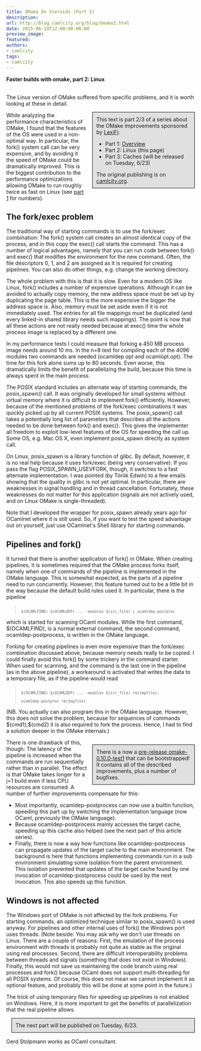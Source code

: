 ```yaml
---
title: OMake On Steroids (Part 2)
description:
url: http://blog.camlcity.org/blog/omake2.html
date: 2015-06-19T12:00:00-00:00
preview_image:
featured:
authors:
- camlcity
tags:
- camlcity
---
```




<div>
  <b>Faster builds with omake, part 2: Linux</b><br/>&nbsp;
</div>

<div>
  
The Linux version of OMake suffered from specific problems, and it is
worth looking at these in detail.

</div>

<div>
  
<div style="float:right; width:50%; border: 1px solid black; padding: 10px; margin-left: 1em; margin-bottom: 1em; background-color: #E0E0E0">
This text is part 2/3 of a series about the OMake improvements
sponsored by <a href="http://lexifi.com">LexiFi</a>:
<ul>
  <li>Part 1: <a href="http://blog.camlcity.org/blog/omake1.html">Overview</a>
  </li><li>Part 2: Linux (this page)
  </li><li>Part 3: Caches (will be released on Tuesday, 6/23)
</li></ul>
The original publishing is on <a href="http://blog.camlcity.org/blog">camlcity.org</a>.
</div>
<p>While analyzing the performance characteristics of OMake, I found
that the features of the OS were used in a non-optimal way. In
particular, the fork() system call can be very expensive, and by
avoiding it the speed of OMake could be dramatically improved. This is
the biggest contribution to the performance optimizations allowing
OMake to run roughly twice as fast on Linux
(see <a href="http://blog.camlcity.org/blog/omake1.html">part 1</a> for numbers).

</p><h2>The fork/exec problem</h2>
<p>
The traditional way of starting commands is to use the fork/exec
combination: The fork() system call creates an almost identical copy
of the process, and in this copy the exec() call starts the
command. This has a number of logical advantages, namely that you can
run code between fork() and exec() that modifies the environment for
the new command. Often, the file descriptors 0, 1, and 2 are assigned
as it is required for creating pipelines. You can also do other
things, e.g. change the working directory.

</p><p>
The whole problem with this is that it is slow. Even for a modern OS
like Linux, fork() includes a number of expensive operations. Although
it can be avoided to actually copy memory, the new address space must
be set up by duplicating the page table. This is the more expensive the
bigger the address space is. Also, memory must be set aside even if it
is not immediately used. The entries for all file mappings must be
duplicated (and every linked-in shared library needs such mappings).
The point is now that all these actions are not really needed because
at exec() time the whole process image is replaced by a different one.

</p><p>
In my performance tests I could measure that forking a 450 MB process
image needs around 10 ms. In the n=8 test for compiling each of the
4096 modules two commands are needed (ocamldep.opt and ocamlopt.opt).
The time for this fork alone sums up to 80 seconds. Even worse, this
dramatically limits the benefit of parallelizing the build, because
this time is always spent in the main process.

</p><p>
The POSIX standard includes an alternate way of starting commands, the
posix_spawn() call. It was originally developed for small systems
without virtual memory where it is difficult to implement fork()
efficiently. However, because of the mentioned problems of the
fork/exec combinations it was quickly picked up by all current POSIX
systems.  The posix_spawn() call takes a potentially long list of
parameters that describes all the actions needed to be done between
fork() and exec().  This gives the implementer all freedom to exploit
low-level features of the OS for speeding the call up. Some OS, e.g.
Mac OS X, even implement posix_spawn directly as system call.

</p><p>
On Linux, posix_spawn is a library function of glibc. By default,
however, it is no real help because it uses fork/exec (being very
conservative).  If you pass the flag POSIX_SPAWN_USEVFORK, though, it
switches to a fast alternate implementation. I was pointed (by T&ouml;r&ouml;k
Edwin) to a few emails showing that the quality in glibc is not yet
optimal. In particular, there are weaknesses in signal handling and in
thread cancellation. Fortunately, these weaknesses do not matter for
this application (signals are not actively used, and on Linux OMake is
single-threaded).

</p><p>
Note that I developed the wrapper for posix_spawn already years ago
for OCamlnet where it is still used. So, if you want to test the speed
advantage out on yourself, just use OCamlnet's Shell library for
starting commands.

</p><h2>Pipelines and fork()</h2>

<p>It turned that there is another application of fork() in OMake. When
creating pipelines, it is sometimes required that the OMake process
forks itself, namely when one of commands of the pipeline is
implemented in the OMake language. This is somewhat expected, as the
parts of a pipeline need to run concurrently. However, this feature
turned out to be a little bit in the way because the default build
rules used it. In particular, there is the pipeline

</p><blockquote>
<code><small>
$(OCAMLFIND) $(OCAMLDEP) ... -modules $(src_file) | ocamldep-postproc
</small></code>
</blockquote>

which is started for scanning OCaml modules. While the first command,
$(OCAMLFIND), is a normal external command, the second command,
ocamldep-postprocess, is written in the OMake language.

<p>Forking for creating pipelines is even more expensive than the
fork/exec combination discussed above, because memory needs really to
be copied. I could finally avoid this fork() by some trickery in the
command starter. When used for scanning, and the command is the last one
in the pipeline (as in the above pipeline), a workaround is activated
that writes the data to a temporary file, as if the pipeline would read

</p><blockquote>
<code><small>
$(OCAMLFIND) $(OCAMLDEP) ... -modules $(src_file) &gt;$(tmpfile);<br/>
ocamldep-postproc &lt;$(tmpfile)
</small></code>
</blockquote>

<p>(NB. You actually can also program this in the OMake language. However,
this does not solve the problem, because for sequences of commands
$(cmd1);$(cmd2) it is also required to fork the process. Hence, I had to
find a solution deeper in the OMake internals.)

</p><div style="float:right; width:50%; border: 1px solid black; padding: 10px; margin-left: 1em; margin-top: 1em; background-color: #E0E0E0">
There is a now a <a href="https://github.com/gerdstolpmann/omake-fork/tags">pre-release omake-0.10.0-test1</a> that can be bootstrapped! It contains all
of the described improvements, plus a number of bugfixes.
</div>

<p>There is one drawback of this, though: The latency of the pipeline is
increased when the commands are run sequentially rather than in parallel.
The effect is that OMake takes longer for a j=1 build even if less CPU
resources are consumed. A number of further improvements compensate for
this:

</p><ul>
  <li>Most importantly, ocamldep-postprocess can now use a builtin function,
      speeding this part up by switching the implementation language (now
      OCaml, previously the OMake language).
  </li><li>Because ocamldep-postprocess mainly accesses the target cache,
      speeding up this cache also helped (see the next part of this
      article series).
  </li><li>Finally, there is now a way how functions like ocamldep-postprocess
      can propagate updates of the target cache to the main environment.
      The background is here that functions implementing commands run in
      a sub environment simulating some isolation from the parent
      environment. This isolation prevented that updates of the target
      cache found by one invocation of ocamldep-postprocess could be used
      by the next invocation. This also speeds up this function.
</li></ul>

<h2>Windows is not affected</h2>

<p>The Windows port of OMake is not affected by the fork problems. For
starting commands, an optimized technique similar to posix_spawn() is
used anyway. For pipelines and other internal uses of fork() the
Windows port uses threads. (Note beside: You may ask why we don't use
threads on Linux. There are a couple of reasons: First, the emulation
of the process environment with threads is probably not quite as
stable as the original using real processes. Second, there are
difficult interoperability problems between threads and signals
(something that does not exist in Windows).  Finally, this would not
save us maintaining the code branch using real processes and fork()
because OCaml does not support multi-threading for all POSIX systems.
Of course, this does not mean we cannot implement it as optional
feature, and probably this will be done at some point in the future.)

</p><p>The trick of using temporary files for speeding up pipelines is not
enabled on Windows. Here, it is more important to get the benefits of
parallelization that the real pipeline allows.

</p><div style="border: 1px solid black; padding: 10px; margin-left: 1em; margin-bottom: 1em; background-color: #E0E0E0">
The next part will be published on Tuesday, 6/23.
</div>

<img src="http://blog.camlcity.org/files/img/blog/omake2_bug.gif" width="1" height="1"/>


</div>

<div>
  Gerd Stolpmann works as OCaml consultant.

</div>

<div>
  
</div>


          
